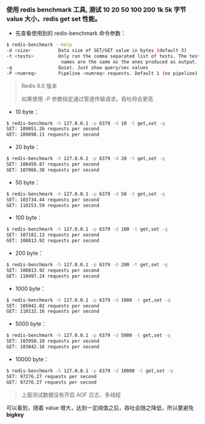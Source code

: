 ### 使用 redis benchmark 工具, 测试 10 20 50 100 200 1k 5k 字节 value 大小，redis get set 性能。

- 先查看使用到的 redis-benchmark 命令参数：

```bash
$ redis-benchmark --help
-d <size>          Data size of SET/GET value in bytes (default 3)
-t <tests>         Only run the comma separated list of tests. The test
                    names are the same as the ones produced as output.
-q                 Quiet. Just show query/sec values
-P <numreq>        Pipeline <numreq> requests. Default 1 (no pipeline).
```
> Redis 6.0 版本
>
> 如果使用 -P 参数指定通过管道传输请求，吞吐将会更高

- 10 byte：

```bash
$ redis-benchmark -h 127.0.0.1 -p 6379 -d 10 -t get,set -q
SET: 109051.26 requests per second
GET: 109890.11 requests per second
```

- 20 byte：

```bash
$ redis-benchmark -h 127.0.0.1 -p 6379 -d 20 -t get,set -q
SET: 108459.87 requests per second
GET: 107066.38 requests per second
```

- 50 byte：

```bash
$ redis-benchmark -h 127.0.0.1 -p 6379 -d 50 -t get,set -q
SET: 103734.44 requests per second
GET: 110253.59 requests per second
```

- 100 byte：

```bash
$ redis-benchmark -h 127.0.0.1 -p 6379 -d 100 -t get,set -q
SET: 107181.13 requests per second
GET: 108813.92 requests per second
```

- 200 byte：

```bash
$ redis-benchmark -h 127.0.0.1 -p 6379 -d 200 -t get,set -q
SET: 108813.92 requests per second
GET: 110497.24 requests per second
```

- 1000 byte：

```bash
$ redis-benchmark -h 127.0.0.1 -p 6379 -d 1000 -t get,set -q
SET: 105042.02 requests per second
GET: 110132.16 requests per second
```

- 5000 byte：

```bash
$ redis-benchmark -h 127.0.0.1 -p 6379 -d 5000 -t get,set -q
SET: 103950.10 requests per second
GET: 103842.16 requests per second
```

- 10000 byte：

```bash
$ redis-benchmark -h 127.0.0.1 -p 6379 -d 10000 -t get,set -q
SET: 97276.27 requests per second
GET: 97276.27 requests per second
```

> 上面测试数据没有开启 AOF 日志、多线程

可以看到，随着 value 增大，达到一定阈值之后，吞吐会随之降低，所以要避免 **bigkey**
